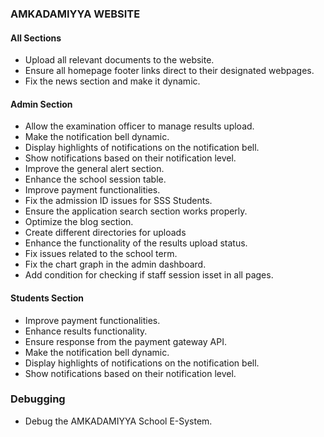 ### AMKADAMIYYA WEBSITE

#### All Sections
- Upload all relevant documents to the website.
- Ensure all homepage footer links direct to their designated webpages.
- Fix the news section and make it dynamic.

#### Admin Section
- Allow the examination officer to manage results upload.
- Make the notification bell dynamic.
- Display highlights of notifications on the notification bell.
- Show notifications based on their notification level.
- Improve the general alert section.
- Enhance the school session table.
- Improve payment functionalities.
- Fix the admission ID issues for SSS Students.
- Ensure the application search section works properly.
- Optimize the blog section.
- Create different directories for uploads
- Enhance the functionality of the results upload status.
- Fix issues related to the school term.
- Fix the chart graph in the admin dashboard.
- Add condition for checking if staff session isset in all pages.

#### Students Section
- Improve payment functionalities.
- Enhance results functionality.
- Ensure response from the payment gateway API.
- Make the notification bell dynamic.
- Display highlights of notifications on the notification bell.
- Show notifications based on their notification level.

### Debugging
- Debug the AMKADAMIYYA School E-System.